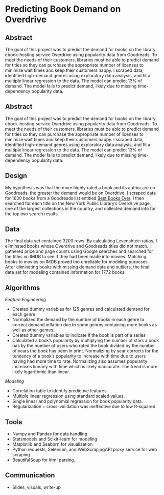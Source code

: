 #  Predicting Book Demand on Overdrive
## Abstract

The goal of this project was to predict the demand for books on the library ebook-hosting service Overdrive using popularity data from Goodreads.  To meet the needs of their customers, libraries must be able to predict demand for titles so they can purchase the appropriate number of licenses to minimize wait times and keep their customers happy. I scraped data, identified high-demand genres using exploratory data analysis, and fit a multiple linear regression to the data. The model can predict 13% of demand. The model fails to predict demand, likely due to missing time-dependency popularity data.

## Abstract
The goal of this project was to predict the demand for books on the library ebook-hosting service Overdrive using popularity data from Goodreads.  To meet the needs of their customers, libraries must be able to predict demand for titles so they can purchase the appropriate number of licenses to minimize wait times and keep their customers happy. I scraped data, identified high-demand genres using exploratory data analysis, and fit a multiple linear regression to the data. The model can predict 13% of demand. The model fails to predict demand, likely due to missing time-dependency popularity data.

## Design
My hypothesis was that the more highly rated a book and its author are on Goodreads, the greater the demand would be on Overdrive. I scraped data for 1600 books from a Goodreads list entitled [Best Books Ever](https://www.goodreads.com/list/show/1.Best_Books_Ever?page=1). I then searched for each title on the New York Public Library’s Overdrive page, one of the largest collections in the country, and collected demand info for the top two search results.

## Data
The final data set contained 3200 rows. By calculating Levenshtein ratios, I eliminated books whose Overdrive and Goodreads titles did not match. I gathered price and page counts using Google searches and searched for the titles on IMDB to see if they had been made into movies. Matching books to movies on IMDB proved too unreliable for modeling purposes. After eliminating books with missing demand data and outliers, the final data set for modeling contained information for 1772 books. 

## Algorithms
*Feature Engineering*
* Created dummy variables for 125 genres and calculated demand for each genre.
* Normalized the demand by the number of books in each genre to correct demand inflation due to some genres containing more books as well as other genres.
* Created dummy variables to indicate if the book is part of a series
* Calculated a book’s popularity by multiplying the number of stars a book has by the number of users who rated the book divided by the number of years the book has been in print. Normalizing by year corrects for the tendency of a book’s popularity to increase with time due to users having had more time to rate. Normalizing also assumes popularity increases linearly with time which is likely inaccurate. The trend is more likely logarithmic than linear.

*Modeling*
* Correlation table to identify predictive features. 
* Multiple linear regression using standard scaled values.
* Single linear and polynomial regression for book popularity data.
* Regularization + cross-validation was ineffective due to low R-squared. 




## Tools
* Numpy and Pandas for data handling
* Statsmodels and Scikit-learn for modeling
* Matplotlib and Seaborn for visualization
* Python requests, Selenium, and WebScrapingAPI proxy service for web scraping
* BeautifulSoup for html parsing.

## Communication
* Slides, visuals, write-up




